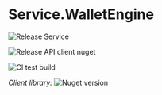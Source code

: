 # Service.WalletEngine

![Release Service](https://github.com/MyJetWallet/Service.WalletEngine/workflows/Release%20Service/badge.svg)

![Release API client nuget](https://github.com/MyJetWallet/Service.WalletEngine/workflows/Release%20API%20client%20nuget/badge.svg)

![CI test build](https://github.com/MyJetWallet/Service.WalletEngine/workflows/CI%20test%20build/badge.svg)

*Client library:* ![Nuget version](https://img.shields.io/nuget/v/MyJetWallet.Service.WalletEngine.Client?label=MyJetWallet.Service.WalletEngine.Client&style=social)

